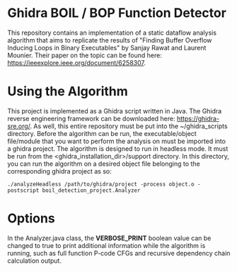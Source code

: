 # Ghidra BOIL / BOP Function Detector

This repository contains an implementation of a static dataflow analysis algorithm that aims to replicate the results of "Finding Buffer Overflow Inducing Loops in Binary Executables" by Sanjay Rawat and Laurent Mounier. Their paper on the topic can be found here: https://ieeexplore.ieee.org/document/6258307.

# Using the Algorithm

This project is implemented as a Ghidra script written in Java. The Ghidra reverse engineering framework can be downloaded here: https://ghidra-sre.org/.
As well, this entire repository must be put into the ~/ghidra_scripts directory.
Before the algorithm can be run, the executable/object file/module that you want to perform the analysis on must be imported into a ghidra project.
The algorithm is designed to run in headless mode. It must be run from the <ghidra_installation_dir>/support directory. In this directory, you can run the algorithm on a desired object file belonging to the corresponding ghidra project as so:

```
./analyzeHeadless /path/to/ghidra/project -process object.o -postscript boil_detection_project.Analyzer
```

# Options

In the Analyzer.java class, the **VERBOSE_PRINT** boolean value can be changed to true to print additional information while the algorithm is running, such as full function P-code CFGs and recursive dependency chain calculation output.